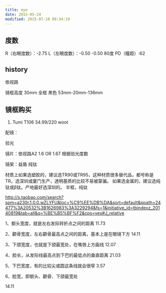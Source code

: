 ```yaml
---
title: eye
date: 2015-05-24
modified: 2015-07-18 00:34:19
---
```


## 度数
R（右眼度数）：-2.75 
L（左眼度数）：-0.50 -0.50 80度 
PD（瞳距）:62

## history
依视路


镜框高度 30mm
全框 黑色 53mm-20mm-136mm

## 镜框购买
1. Tumi T106 34.99$/220$ woot


配镜：

验光

镜片：依视路A2  1.6 OR 1.67 根据验光度数


镜架：益盾 纯钛

材质上如果选塑胶的，建议选TR90或TR95，这种材质很多替代品，都号称是TR，选深圳或厦门生产，透明基质的比较不易被蒙骗。
如果选金属的，建议选纯钛或β钛。产地最好选深圳的。
半框，纯钛

http://s.taobao.com/search?spm=a230r.1.0.0.wZLYFU&loc=%C9%EE%DB%DA&sort=default&ppath=24477%3A20532%3B1626983%3A3229294&fs=1&initiative_id=tbindexz_20140819&tab=all&q=%BE%B5%BF%F2&cps=yes#J_relative
 

1、额头宽度，就是左右发际转折点之间的距离
11.73

2、颧骨宽度，左右颧骨最高点之间的距离，基本上是在眼镜下方
14.11

3、下颌宽度，也就是下颌最宽处，在嘴唇上方画线
12.07

4、脸长，从发际线最高点到下巴的最低点的垂直距离
21.03

5、下巴宽度，有的比较尖或圆这条线就会很窄
3.57

6、脸宽，即额头、颧骨、下颌最宽处

14.11

